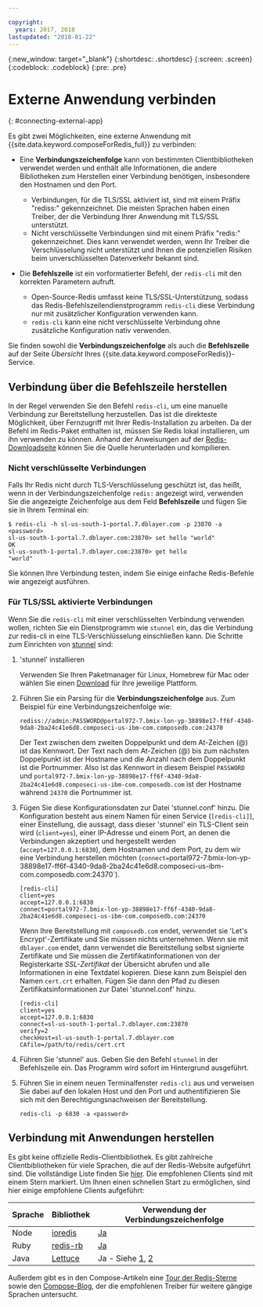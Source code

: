 ```yaml
---

copyright:
  years: 2017, 2018
lastupdated: "2018-01-22"
---
```


{:new_window: target="_blank"}
{:shortdesc: .shortdesc}
{:screen: .screen}
{:codeblock: .codeblock}
{:pre: .pre}

# Externe Anwendung verbinden
{: #connecting-external-app}

Es gibt zwei Möglichkeiten, eine externe Anwendung mit {{site.data.keyword.composeForRedis_full}} zu verbinden:

- Eine **Verbindungszeichenfolge** kann von bestimmten Clientbibliotheken verwendet werden und enthält alle Informationen, die andere Bibliotheken zum Herstellen einer Verbindung benötigen, insbesondere den Hostnamen und den Port.
  - Verbindungen, für die TLS/SSL aktiviert ist, sind mit einem Präfix "rediss:" gekennzeichnet. Die meisten Sprachen haben einen Treiber, der die Verbindung Ihrer Anwendung mit TLS/SSL unterstützt. 
  - Nicht verschlüsselte Verbindungen sind mit einem Präfix "redis:" gekennzeichnet. Dies kann verwendet werden, wenn Ihr Treiber die Verschlüsselung nicht unterstützt und Ihnen die potenziellen Risiken beim unverschlüsselten Datenverkehr bekannt sind. 

- Die **Befehlszeile** ist ein vorformatierter Befehl, der `redis-cli` mit den korrekten Parametern aufruft.
  - Open-Source-Redis umfasst keine TLS/SSL-Unterstützung, sodass das Redis-Befehlszeilendienstprogramm `redis-cli` diese Verbindung nur mit zusätzlicher Konfiguration verwenden kann.
  - `redis-cli` kann eine nicht verschlüsselte Verbindung ohne zusätzliche Konfiguration nativ verwenden.

Sie finden sowohl die **Verbindungszeichenfolge** als auch die **Befehlszeile** auf der Seite *Übersicht* Ihres {{site.data.keyword.composeForRedis}}-Service.


## Verbindung über die Befehlszeile herstellen

In der Regel verwenden Sie den Befehl `redis-cli`, um eine manuelle Verbindung zur Bereitstellung herzustellen. Das ist die direkteste Möglichkeit, über Fernzugriff mit Ihrer Redis-Installation zu arbeiten. Da der Befehl im Redis-Paket enthalten ist, müssen Sie Redis lokal installieren, um ihn verwenden zu können. Anhand der Anweisungen auf der [Redis-Downloadseite](http://redis.io/download) können Sie die Quelle herunterladen und kompilieren.

### Nicht verschlüsselte Verbindungen

Falls Ihr Redis nicht durch TLS-Verschlüsselung geschützt ist, das heißt, wenn in der Verbindungszeichenfolge `redis:` angezeigt wird, verwenden Sie die angezeigte Zeichenfolge aus dem Feld **Befehlszeile** und fügen Sie sie in Ihrem Terminal ein: 
```shell
$ redis-cli -h sl-us-south-1-portal.7.dblayer.com -p 23870 -a <password>
sl-us-south-1-portal.7.dblayer.com:23870> set hello "world"
OK
sl-us-south-1-portal.7.dblayer.com:23870> get hello
"world" 
```
Sie können Ihre Verbindung testen, indem Sie einige einfache Redis-Befehle wie angezeigt ausführen.

### Für TLS/SSL aktivierte Verbindungen

Wenn Sie die `redis-cli` mit einer verschlüsselten Verbindung verwenden wollen, richten Sie ein Dienstprogramm wie `stunnel` ein, das die Verbindung zur redis-cli in eine TLS-Verschlüsselung einschließen kann. Die Schritte zum Einrichten von [stunnel](https://www.stunnel.org/index.html) sind:

1. 'stunnel' installieren
    
    Verwenden Sie Ihren Paketmanager für Linux, Homebrew für Mac oder wählen Sie einen [Download](https://www.stunnel.org/downloads.html) für Ihre jeweilige Plattform.

2. Führen Sie ein Parsing für die **Verbindungszeichenfolge** aus. Zum Beispiel für eine Verbindungszeichenfolge wie: 
   ```text
   rediss://admin:PASSWORD@portal972-7.bmix-lon-yp-38898e17-ff6f-4340-9da8-2ba24c41e6d8.composeci-us-ibm-com.composedb.com:24370
   ```
   Der Text zwischen dem zweiten Doppelpunkt und dem At-Zeichen (@) ist das Kennwort. Der Text nach dem At-Zeichen (@) bis zum nächsten Doppelpunkt ist der Hostname und die Anzahl nach dem Doppelpunkt ist die Portnummer. Also ist das Kennwort in diesem Beispiel `PASSWORD` und `portal972-7.bmix-lon-yp-38898e17-ff6f-4340-9da8-2ba24c41e6d8.composeci-us-ibm-com.composedb.com` ist der Hostname während `24370` die Portnummer ist. 

3. Fügen Sie diese Konfigurationsdaten zur Datei 'stunnel.conf' hinzu. Die Konfiguration besteht aus einem Namen für einen Service (`[redis-cli]`), einer Einstellung, die aussagt, dass dieser 'stunnel' ein TLS-Client sein wird (`client=yes`), einer IP-Adresse und einem Port, an denen die Verbindungen akzeptiert und hergestellt werden (`accept=127.0.0.1:6830`), dem Hostnamen und dem Port, zu dem wir eine Verbindung herstellen möchten (`connect=`portal972-7.bmix-lon-yp-38898e17-ff6f-4340-9da8-2ba24c41e6d8.composeci-us-ibm-com.composedb.com:24370`). 
    ```text
    [redis-cli]
    client=yes  
    accept=127.0.0.1:6830  
    connect=portal972-7.bmix-lon-yp-38898e17-ff6f-4340-9da8-2ba24c41e6d8.composeci-us-ibm-com.composedb.com:24370
    ```
    Wenn Ihre Bereitstellung mit `composedb.com` endet, verwendet sie 'Let's Encrypt'-Zertifikate und Sie müssen nichts unternehmen. Wenn sie mit `dblayer.com` endet, dann verwendet die Bereitstellung selbst signierte Zertifikate und Sie müssen die Zertifikatinformationen von der Registerkarte *SSL-Zertifikat* der Übersicht abrufen und alle Informationen in eine Textdatei kopieren. Diese kann zum Beispiel den Namen `cert.crt` erhalten. Fügen Sie dann den Pfad zu diesen Zertifikatsinformationen zur Datei 'stunnel.conf' hinzu. 
    
    ```text
    [redis-cli]
    client=yes  
    accept=127.0.0.1:6830  
    connect=sl-us-south-1-portal.7.dblayer.com:23870
    verify=2  
    checkHost=sl-us-south-1-portal.7.dblayer.com 
    CAfile=/path/to/redis/cert.crt
    ```

3. Führen Sie 'stunnel' aus.
    Geben Sie den Befehl `stunnel` in der Befehlszeile ein. Das Programm wird sofort im Hintergrund ausgeführt.
    
4. Führen Sie in einem neuen Terminalfenster `redis-cli` aus und verweisen Sie dabei auf den lokalen Host und den Port und authentifizieren Sie sich mit den Berechtigungsnachweisen der Bereitstellung. 
    ```shell
    redis-cli -p 6830 -a <password>
    ```

## Verbindung mit Anwendungen herstellen

Es gibt keine offizielle Redis-Clientbibliothek. Es gibt zahlreiche Clientbibliotheken für viele Sprachen, die auf der Redis-Website aufgeführt sind. Die vollständige Liste finden Sie [hier](http://redis.io/clients). Die empfohlenen Clients sind mit einem Stern markiert. Um Ihnen einen schnellen Start zu ermöglichen, sind hier einige empfohlene Clients aufgeführt:       

Sprache|Bibliothek|Verwendung der Verbindungszeichenfolge
----------|----------|-----------
Node|[ioredis](https://github.com/luin/ioredis)|[Ja](https://github.com/luin/ioredis#connect-to-redis)
Ruby|[redis-rb](https://github.com/redis/redis-rb)|[Ja](http://www.rubydoc.info/github/redis/redis-rb/master/Redis%3Ainitialize)
Java|[Lettuce](https://github.com/mp911de/lettuce)|Ja - Siehe [1](https://github.com/mp911de/lettuce/wiki/Redis-URI-and-connection-details), [2](https://lettuce.io/core/release/api/io/lettuce/core/RedisClient.html)

Außerdem gibt es in den Compose-Artikeln eine [Tour der Redis-Sterne](https://www.compose.com/articles/a-tour-of-the-redis-stars-2/) sowie den [Compose-Blog](https://www.compose.com/articles/), der die empfohlenen Treiber für weitere gängige Sprachen untersucht.
